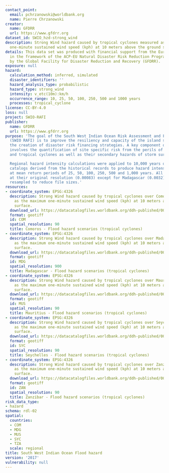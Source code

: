 ```yaml
---
contact_point:
  email: pchrzanowski@worldbank.org
  name: Pierre Chrzanowski
creator:
  name: GFDRR
  url: https://www.gfdrr.org
dataset_id: SWIO_hzd-strong_wind
description: Strong Wind hazard caused by tropical cyclones measured as the maximum
  one-minute sustained wind speed (kph) at 10 meters above the ground surface.
details: This data set was produced with financial support from the European Union
  in the framework of the ACP-EU Natural Disaster Risk Reduction Program, managed
  by the Global Facility for Disaster Reduction and Recovery (GFDRR).
exposure: null
hazard:
  calculation_method: inferred, simulated
  disaster_identifiers: ''
  hazard_analysis_type: probabilistic
  hazard_type: strong_wind
  intensity: v_etc(10m):km/h
  occurrence_range: 10, 25, 50, 100, 250, 500 and 1000 years
  processes: tropical_cyclone
license: CC-BY-4.0
loss: null
project: SWIO-RAFI
publisher:
  name: GFDRR
  url: https://www.gfdrr.org
purpose: 'The goal of the South West Indian Ocean Risk Assessment and Financing Initiative
  (SWIO RAFI) is to improve the resiliency and capacity of the island states through
  the creation of disaster risk financing strategies. A key component of this effort
  involves the quantification of site specific risk from the perils of flood, earthquakes,
  and tropical cyclones as well as their secondary hazards of storm surge and tsunamis.

  Regional hazard intensity calculations were applied to 10,000 years of Stochastic
  catalogs derived from the historical records to produce hazard intensity profiles
  at mean return periods of 25, 50, 100, 250, 500 and 1,000 years. All datasets are
  at their original resolution (0.00083) except for Madagascar (0.0032) which was
  resampled to reduce file sizes.'
resources:
- coordinate_system: EPSG:4326
  description: Strong Wind hazard caused by tropical cyclones over Comoros measured
    as the maximum one-minute sustained wind speed (kph) at 10 meters above the ground
    surface.
  download_url: https://datacatalogfiles.worldbank.org/ddh-published/0038599/DR0054350/hzd-com-wi.zip
  format: geotiff
  id: COM
  spatial_resolution: 90
  title: Comoros - Flood hazard scenarios (tropical cyclones)
- coordinate_system: EPSG:4326
  description: Strong Wind hazard caused by tropical cyclones over Madagascar measured
    as the maximum one-minute sustained wind speed (kph) at 10 meters above the ground
    surface.
  download_url: https://datacatalogfiles.worldbank.org/ddh-published/0038598/DR0054337/hzd-mdg-wi.zip
  format: geotiff
  id: MDG
  spatial_resolution: 900
  title: Madagascar - Flood hazard scenarios (tropical cyclones)
- coordinate_system: EPSG:4326
  description: Strong Wind hazard caused by tropical cyclones over Mauritius measured
    as the maximum one-minute sustained wind speed (kph) at 10 meters above the ground
    surface.
  download_url: https://datacatalogfiles.worldbank.org/ddh-published/0038597/DR0054310/hzd-mus-wi.zip
  format: geotiff
  id: MUS
  spatial_resolution: 90
  title: Mauritius - Flood hazard scenarios (tropical cyclones)
- coordinate_system: EPSG:4326
  description: Strong Wind hazard caused by tropical cyclones over Seychelles measured
    as the maximum one-minute sustained wind speed (kph) at 10 meters above the ground
    surface.
  download_url: https://datacatalogfiles.worldbank.org/ddh-published/0038596/DR0054318/hzd-syc-wi.zip
  format: geotiff
  id: SYC
  spatial_resolution: 90
  title: Seychelles - Flood hazard scenarios (tropical cyclones)
- coordinate_system: EPSG:4326
  description: Strong Wind hazard caused by tropical cyclones over Zanzibar measured
    as the maximum one-minute sustained wind speed (kph) at 10 meters above the ground
    surface.
  download_url: https://datacatalogfiles.worldbank.org/ddh-published/0038595/DR0054365/hzd-zan-wi.zip
  format: geotiff
  id: ZAN
  spatial_resolution: 90
  title: Zanzibar - Flood hazard scenarios (tropical cyclones)
risk_data_type:
- hazard
schema: rdl-02
spatial:
  countries:
  - COM
  - MDG
  - MUS
  - SYC
  - TZA
  scale: regional
title: South West Indian Ocean Flood hazard
version: '2017'
vulnerability: null
---
```


